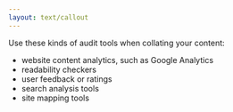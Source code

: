 ```yaml
---
layout: text/callout
---
```

Use these kinds of audit tools when collating your content:
  * website content analytics, such as Google Analytics
  * readability checkers
  * user feedback or ratings
  * search analysis tools
  * site mapping tools
